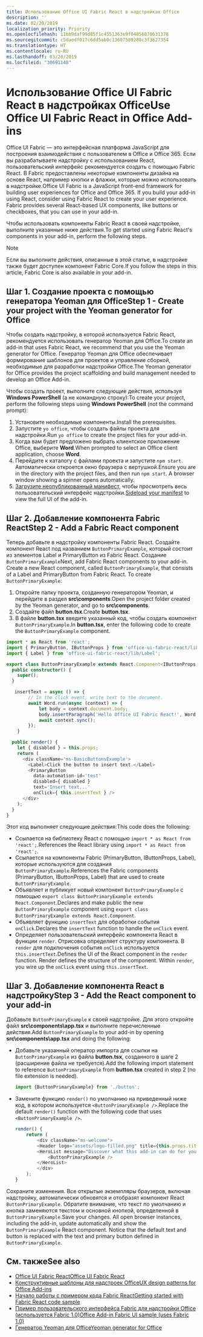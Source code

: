 ```yaml
---
title: Использование Office UI Fabric React в надстройках Office
description: ''
ms.date: 02/28/2019
localization_priority: Priority
ms.openlocfilehash: 11bb9daf99d85f1c4551363e9f04056870631378
ms.sourcegitcommit: c5daedf017c6dd5ab0c13607589208c3f3627354
ms.translationtype: HT
ms.contentlocale: ru-RU
ms.lasthandoff: 03/20/2019
ms.locfileid: "30691148"
---
```

# <a name="use-office-ui-fabric-react-in-office-add-ins"></a><span data-ttu-id="6d9ca-102">Использование Office UI Fabric React в надстройках Office</span><span class="sxs-lookup"><span data-stu-id="6d9ca-102">Use Office UI Fabric React in Office Add-ins</span></span>

<span data-ttu-id="6d9ca-p101">Office UI Fabric — это интерфейсная платформа JavaScript для построения взаимодействия с пользователем в Office и Office 365. Если вы разрабатываете надстройку с использованием React, пользовательский интерфейс рекомендуется создать с помощью Fabric React. В Fabric предоставлены некоторые компоненты дизайна на основе React, например кнопки и флажки, которые можно использовать в надстройке.</span><span class="sxs-lookup"><span data-stu-id="6d9ca-p101">Office UI Fabric is a JavaScript front-end framework for building user experiences for Office and Office 365. If you build your add-in using React, consider using Fabric React to create your user experience. Fabric provides several React-based UX components, like buttons or checkboxes, that you can use in your add-in.</span></span>

<span data-ttu-id="6d9ca-106">Чтобы использовать компоненты Fabric React в своей надстройке, выполните указанные ниже действия.</span><span class="sxs-lookup"><span data-stu-id="6d9ca-106">To get started using Fabric React's components in your add-in, perform the following steps.</span></span>

> [!NOTE]
> <span data-ttu-id="6d9ca-107">Если вы выполните действия, описанные в этой статье, в надстройке также будет доступен компонент Fabric Core.</span><span class="sxs-lookup"><span data-stu-id="6d9ca-107">If you follow the steps in this article, Fabric Core is also available in your add-in.</span></span>

## <a name="step-1---create-your-project-with-the-yeoman-generator-for-office"></a><span data-ttu-id="6d9ca-108">Шаг 1. Создание проекта с помощью генератора Yeoman для Office</span><span class="sxs-lookup"><span data-stu-id="6d9ca-108">Step 1 - Create your project with the Yeoman generator for Office</span></span>

<span data-ttu-id="6d9ca-109">Чтобы создать надстройку, в которой используется Fabric React, рекомендуется использовать генератор Yeoman для Office.</span><span class="sxs-lookup"><span data-stu-id="6d9ca-109">To create an add-in that uses Fabric React, we recommend that you use the Yeoman generator for Office.</span></span> <span data-ttu-id="6d9ca-110">Генератор Yeoman для Office обеспечивает формирование шаблонов для проектов и управление сборкой, необходимые для разработки надстройки Office.</span><span class="sxs-lookup"><span data-stu-id="6d9ca-110">The Yeoman generator for Office provides the project scaffolding and build management needed to develop an Office Add-in.</span></span>

<span data-ttu-id="6d9ca-111">Чтобы создать проект, выполните следующие действия, используя **Windows PowerShell** (а не командную строку):</span><span class="sxs-lookup"><span data-stu-id="6d9ca-111">To create your project, perform the following steps using **Windows PowerShell** (not the command prompt):</span></span>

1. <span data-ttu-id="6d9ca-112">Установите необходимые компоненты.</span><span class="sxs-lookup"><span data-stu-id="6d9ca-112">Install the prerequisites.</span></span>
2. <span data-ttu-id="6d9ca-113">Запустите `yo office`, чтобы создать файлы проекта для надстройки.</span><span class="sxs-lookup"><span data-stu-id="6d9ca-113">Run `yo office` to create the project files for your add-in.</span></span>
3. <span data-ttu-id="6d9ca-114">Когда вам будет предложено выбрать клиентское приложение Office, выберите **Word**.</span><span class="sxs-lookup"><span data-stu-id="6d9ca-114">When prompted to select an Office client application, choose **Word**.</span></span>
4. <span data-ttu-id="6d9ca-p103">Перейдите к каталогу с файлами проекта и запустите `npm start`. Автоматически откроется окно браузера с вертушкой.</span><span class="sxs-lookup"><span data-stu-id="6d9ca-p103">Ensure you are in the directory with the project files, and then run `npm start`. A browser window showing a spinner opens automatically.</span></span>
5. <span data-ttu-id="6d9ca-117">[Загрузите неопубликованный манифест](../testing/test-debug-office-add-ins.md), чтобы просмотреть весь пользовательский интерфейс надстройки.</span><span class="sxs-lookup"><span data-stu-id="6d9ca-117">[Sideload your manifest](../testing/test-debug-office-add-ins.md) to view the full UI of the add-in.</span></span>

## <a name="step-2---add-a-fabric-react-component"></a><span data-ttu-id="6d9ca-118">Шаг 2. Добавление компонента Fabric React</span><span class="sxs-lookup"><span data-stu-id="6d9ca-118">Step 2 - Add a Fabric React component</span></span>

<span data-ttu-id="6d9ca-p104">Теперь добавьте в надстройку компоненты Fabric React. Создайте компонент React под названием `ButtonPrimaryExample`, который состоит из элементов Label и PrimaryButton из Fabric React. Создание `ButtonPrimaryExample`</span><span class="sxs-lookup"><span data-stu-id="6d9ca-p104">Next, add Fabric React components to your add-in. Create a new React component, called `ButtonPrimaryExample`, that consists of a Label and PrimaryButton from Fabric React. To create `ButtonPrimaryExample`:</span></span>

1. <span data-ttu-id="6d9ca-122">Откройте папку проекта, созданную генератором Yeoman, и перейдите в раздел **src\components**.</span><span class="sxs-lookup"><span data-stu-id="6d9ca-122">Open the project folder created by the Yeoman generator, and go to **src\components**.</span></span>
2. <span data-ttu-id="6d9ca-123">Создайте файл **button.tsx**.</span><span class="sxs-lookup"><span data-stu-id="6d9ca-123">Create **button.tsx**.</span></span>
3. <span data-ttu-id="6d9ca-124">В файле **button.tsx** введите указанный код, чтобы создать компонент `ButtonPrimaryExample`.</span><span class="sxs-lookup"><span data-stu-id="6d9ca-124">In **button.tsx**, enter the following code to create the `ButtonPrimaryExample` component.</span></span>

```typescript
import * as React from 'react';
import { PrimaryButton, IButtonProps } from 'office-ui-fabric-react/lib/Button';
import { Label } from 'office-ui-fabric-react/lib/Label';

export class ButtonPrimaryExample extends React.Component<IButtonProps, {}> {
  public constructor() {
    super();
  }

   insertText = async () => {
        // In the click event, write text to the document.
        await Word.run(async (context) => {
            let body = context.document.body;
            body.insertParagraph('Hello Office UI Fabric React!', Word.InsertLocation.end);
            await context.sync();
        });
    }

  public render() {
    let { disabled } = this.props;
    return (
      <div className='ms-BasicButtonsExample'>
        <Label>Click the button to insert text.</Label>
        <PrimaryButton
          data-automation-id='test'
          disabled={ disabled }
          text='Insert text...'
          onClick={ this.insertText } />
      </div>
    );
  }
}
```

<span data-ttu-id="6d9ca-125">Этот код выполняет следующие действия:</span><span class="sxs-lookup"><span data-stu-id="6d9ca-125">This code does the following:</span></span>

- <span data-ttu-id="6d9ca-126">Ссылается на библиотеку React с помощью `import * as React from 'react';`.</span><span class="sxs-lookup"><span data-stu-id="6d9ca-126">References the React library using `import * as React from 'react';`.</span></span>
- <span data-ttu-id="6d9ca-127">Ссылается на компоненты Fabric (PrimaryButton, IButtonProps, Label), которые используются для создания `ButtonPrimaryExample`.</span><span class="sxs-lookup"><span data-stu-id="6d9ca-127">References the Fabric components (PrimaryButton, IButtonProps, Label) that are used to create `ButtonPrimaryExample`.</span></span>
- <span data-ttu-id="6d9ca-128">Объявляет и публикует новый компонент `ButtonPrimaryExample` с помощью `export class ButtonPrimaryExample extends React.Component`.</span><span class="sxs-lookup"><span data-stu-id="6d9ca-128">Declares and make public the new `ButtonPrimaryExample` component using `export class ButtonPrimaryExample extends React.Component`.</span></span>
- <span data-ttu-id="6d9ca-129">Объявляет функцию `insertText` для обработки события `onClick`.</span><span class="sxs-lookup"><span data-stu-id="6d9ca-129">Declares the `insertText` function to handle the `onClick` event.</span></span>
- <span data-ttu-id="6d9ca-p105">Определяет пользовательский интерфейс компонента React в функции `render`. Отрисовка определяет структуру компонента. В `render` для подключения события `onClick` используется `this.insertText`.</span><span class="sxs-lookup"><span data-stu-id="6d9ca-p105">Defines the UI of the React component in the `render` function. Render defines the structure of the component. Within `render`, you wire up the `onClick` event using `this.insertText`.</span></span>

## <a name="step-3---add-the-react-component-to-your-add-in"></a><span data-ttu-id="6d9ca-133">Шаг 3. Добавление компонента React в надстройку</span><span class="sxs-lookup"><span data-stu-id="6d9ca-133">Step 3 - Add the React component to your add-in</span></span>

<span data-ttu-id="6d9ca-134">Добавьте `ButtonPrimaryExample` к своей надстройке. Для этого откройте файл **src\components\app.tsx** и выполните перечисленные действия.</span><span class="sxs-lookup"><span data-stu-id="6d9ca-134">Add `ButtonPrimaryExample` to your add-in by opening **src\components\app.tsx** and doing the following:</span></span>

- <span data-ttu-id="6d9ca-135">Добавьте указанный оператор импорта для ссылки на `ButtonPrimaryExample` из файла **button.tsx**, созданного в шаге 2 (расширение файла не требуется).</span><span class="sxs-lookup"><span data-stu-id="6d9ca-135">Add the following import statement to reference `ButtonPrimaryExample` from **button.tsx** created in step 2 (no file extension is needed).</span></span>

  ```typescript
  import {ButtonPrimaryExample} from './button';
  ```

- <span data-ttu-id="6d9ca-136">Замените функцию `render()` по умолчанию на приведенный ниже код, в котором используется `<ButtonPrimaryExample />`.</span><span class="sxs-lookup"><span data-stu-id="6d9ca-136">Replace the default `render()` function with the following code that uses `<ButtonPrimaryExample />`.</span></span>

  ```typescript
  render() {
      return (
          <div className="ms-welcome">
          <Header logo="assets/logo-filled.png" title={this.props.title} message="Welcome" />
          <HeroList message="Discover what this add-in can do for you today!" items={this.state.listItems} >
              <ButtonPrimaryExample />
          </HeroList>
          </div>
      );
  }
  ```

<span data-ttu-id="6d9ca-p106">Сохраните изменения. Все открытые экземпляры браузеров, включая надстройку, автоматически обновятся и отобразят компонент React `ButtonPrimaryExample`. Обратите внимание, что текст по умолчанию и кнопка заменяются текстом и основной кнопкой, определенной в `ButtonPrimaryExample`.</span><span class="sxs-lookup"><span data-stu-id="6d9ca-p106">Save your changes. All open browser instances, including the add-in, update automatically and show the `ButtonPrimaryExample` React component. Notice that the default text and button is replaced with the text and primary button defined in `ButtonPrimaryExample`.</span></span>



## <a name="see-also"></a><span data-ttu-id="6d9ca-140">См. также</span><span class="sxs-lookup"><span data-stu-id="6d9ca-140">See also</span></span>

- [<span data-ttu-id="6d9ca-141">Office UI Fabric React</span><span class="sxs-lookup"><span data-stu-id="6d9ca-141">Office UI Fabric React</span></span>](https://developer.microsoft.com/fabric)
- [<span data-ttu-id="6d9ca-142">Конструктивные шаблоны для надстроек Office</span><span class="sxs-lookup"><span data-stu-id="6d9ca-142">UX design patterns for Office Add-ins</span></span>](../design/ux-design-pattern-templates.md)
- [<span data-ttu-id="6d9ca-143">Начало работы с примером кода Fabric React</span><span class="sxs-lookup"><span data-stu-id="6d9ca-143">Getting started with Fabric React code sample</span></span>](https://github.com/OfficeDev/Word-Add-in-GettingStartedFabricReact)
- [<span data-ttu-id="6d9ca-144">Пример пользовательского интерфейса Fabric для надстройки Office (используется Fabric 1.0)</span><span class="sxs-lookup"><span data-stu-id="6d9ca-144">Office Add-in Fabric UI sample (uses Fabric 1.0)</span></span>](https://github.com/OfficeDev/Office-Add-in-Fabric-UI-Sample)
- [<span data-ttu-id="6d9ca-145">Генератор Yeoman для Office</span><span class="sxs-lookup"><span data-stu-id="6d9ca-145">Yeoman generator for Office</span></span>](https://github.com/OfficeDev/generator-office)
